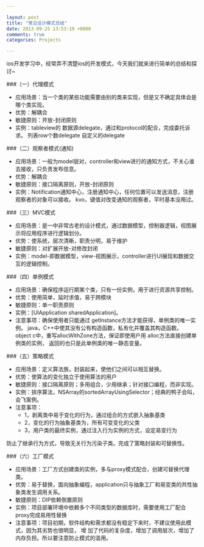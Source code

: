 ```yaml
---

layout: post
title: "常见设计模式总结"
date: 2013-09-25 13:53:19 +0800
comments: true
categories: Projects 

--- 
```


ios开发学习中，经常弄不清楚ios的开发模式，今天我们就来进行简单的总结和探讨~

###（一）代理模式
* 应用场景：当一个类的某些功能需要由别的类来实现，但是又不确定具体会是哪个类实现。
* 优势：解耦合
* 敏捷原则：开放-封闭原则
* 实例：tableview的 数据源delegate，通过和protocol的配合，完成委托诉求。
列表row个数delegate
自定义的delegate


###（二）观察者模式(通知)
* 应用场景：一般为model层对，controller和view进行的通知方式，不关心谁去接收，只负责发布信息。
* 优势：解耦合
* 敏捷原则：接口隔离原则，开放-封闭原则
* 实例：Notification通知中心，注册通知中心，任何位置可以发送消息，注册观察者的对象可以接收。
kvo，键值对改变通知的观察者，平时基本没用过。

###（三）MVC模式
* 应用场景：是一中非常古老的设计模式，通过数据模型，控制器逻辑，视图展示将应用程序进行逻辑划分。
* 优势：使系统，层次清晰，职责分明，易于维护
* 敏捷原则：对扩展开放-对修改封闭
* 实例：model-即数据模型，view-视图展示，controller进行UI展现和数据交互的逻辑控制。


###（四）单例模式
* 应用场景：确保程序运行期某个类，只有一份实例，用于进行资源共享控制。
* 优势：使用简单，延时求值，易于跨模块
* 敏捷原则：单一职责原则
* 实例：[UIApplication sharedApplication]。
* 注意事项：确保使用者只能通过 getInstance方法才能获得，单例类的唯一实例。
java，C++中使其没有公有构造函数，私有化并覆盖其构造函数。
object c中，重写allocWithZone方法，保证即使用户用 alloc方法直接创建单例类的实例，
返回的也只是此单例类的唯一静态变量。


###（五）策略模式
* 应用场景：定义算法族，封装起来，使他们之间可以相互替换。
* 优势：使算法的变化独立于使用算法的用户
* 敏捷原则：接口隔离原则；多用组合，少用继承；针对接口编程，而非实现。
* 实例：排序算法，NSArray的sortedArrayUsingSelector；经典的鸭子会叫，会飞案例。
* 注意事项：
	- 1，剥离类中易于变化的行为，通过组合的方式嵌入抽象基类
	- 2，变化的行为抽象基类为，所有可变变化的父类
	- 3，用户类的最终实例，通过注入行为实例的方式，设定易变行为

防止了继承行为方式，导致无关行为污染子类。完成了策略封装和可替换性。


###（六）工厂模式

* 应用场景：工厂方式创建类的实例，多与proxy模式配合，创建可替换代理类。
* 优势：易于替换，面向抽象编程，application只与抽象工厂和易变类的共性抽象类发生调用关系。
* 敏捷原则：DIP依赖倒置原则
* 实例：项目部署环境中依赖多个不同类型的数据库时，需要使用工厂配合proxy完成易用性替换
* 注意事项：项目初期，软件结构和需求都没有稳定下来时，不建议使用此模式，因为其劣势也很明显，
增 加了代码的复杂度，增加了调用层次，增加了内存负担。所以要注意防止模式的滥用。 

